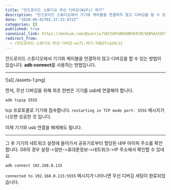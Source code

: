 ```yaml
---
title: "안드로이드 스튜디오 무선 디버깅(WiFi) 하기"
description: "안드로이드 스튜디오에서 기기와 케이블을 연결하지 않고 디버깅을 할 수 있는 방법이 있습니다. adb connect를 사용하는 방법입니다."
date: "2020-06-01T01:37:33.972Z"
categories: []
published: true
canonical_link: https://medium.com/@sunriv/%EC%95%88%EB%93%9C%EB%A1%9C%EC%9D%B4%EB%93%9C-%EC%8A%A4%ED%8A%9C%EB%94%94%EC%98%A4-%EB%AC%B4%EC%84%A0-%EB%94%94%EB%B2%84%EA%B9%85-wifi-%ED%95%98%EA%B8%B0-7d827ca24c12
redirect_from:
  - /안드로이드-스튜디오-무선-디버깅-wifi-하기-7d827ca24c12
---
```


안드로이드 스튜디오에서 기기와 케이블을 연결하지 않고 디버깅을 할 수 있는 방법이 있습니다. **adb connect**를 사용하는 방법입니다.

---

![a][./assets-1.png]

먼저, 무선 디버깅을 위해 최초 한번은 기기를 usb에 연결해야 합니다.

```shell
adb tcpip 5555
```

tcp 프로토콜로 기기에 접속합니다. `restarting in TCP mode port: 5555` 메시지가 나오면 성공한 것 입니다.

이제 기기와 usb 연결을 해제해도 됩니다.

---

그 후 기기의 네트워크 설정에 들어가서 공유기로부터 할당된 내부 아이피 주소를 확인합니다. G6의 경우 설정->일반->휴대폰정보->네트워크->IP 주소에서 확인할 수 있네요.

```shell
adb connect 192.168.0.115
```

`connected to 192.168.0.115:5555` 메시지가 나타나면 무선 디버깅 세팅이 완료되었습니다.
